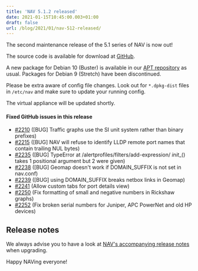 ```yaml
---
title: 'NAV 5.1.2 released'
date: 2021-01-15T10:45:00.003+01:00
draft: false
url: /blog/2021/01/nav-512-released/
---
```


The second maintenance release of the 5.1 series of NAV is now out!

The source code is available for download at [GitHub](https://github.com/UNINETT/nav/releases).

A new package for Debian 10 (Buster) is available in our [APT repository](https://nav.uninett.no/install-instructions/#debian) as usual. Packages for Debian 9 (Stretch) have been discontinued.

Please be extra aware of config file changes. Look out for `*.dpkg-dist` files in `/etc/nav` and make sure to update your running config.

The virtual appliance will be updated shortly.

#### Fixed GitHub issues in this release

*   [#2210](https://github.com/Uninett/nav/issues/2210) (\[BUG\] Traffic graphs use the SI unit system rather than binary prefixes)
*   [#2215](https://github.com/Uninett/nav/issues/2215) (\[BUG\] NAV will refuse to identify LLDP remote port names that contain trailing NUL bytes)
*   [#2235](https://github.com/Uninett/nav/issues/2235) (\[BUG\] TypeError at /alertprofiles/filters/add-expression/ _init_\_() takes 1 positional argument but 2 were given)
*   [#2238](https://github.com/Uninett/nav/issues/2238) (\[BUG\] Geomap doesn't work if DOMAIN\_SUFFIX is not set in nav.conf)
*   [#2239](https://github.com/Uninett/nav/issues/2239) (\[BUG\] using DOMAIN\_SUFFIX breaks netbox links in Geomap)
*   [#2241](https://github.com/Uninett/nav/issues/2241) (Allow custom tabs for port details view)
*   [#2250](https://github.com/Uninett/nav/pull/2250) (Fix formatting of small and negative numbers in Rickshaw graphs)
*   [#2252](https://github.com/Uninett/nav/pull/2252) (Fix broken serial numbers for Juniper, APC PowerNet and old HP devices)

Release notes
-------------

We always advise you to have a look at [NAV's accompanying release notes](https://nav.uninett.no/doc/5.1/release-notes.html#nav-5-1) when upgrading.

Happy NAVing everyone!